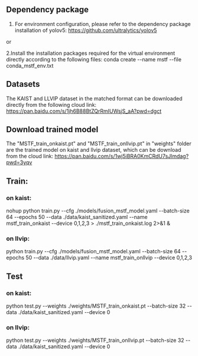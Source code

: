 ## Dependency package
1. For environment configuration, please refer to the dependency package installation of yolov5: https://github.com/ultralytics/yolov5

or

2.Install the installation packages required for the virtual environment directly according to the following files:
conda create --name mstf --file conda_mstf_env.txt

## Datasets
The KAIST and LLVIP dataset in the matched format can be downloaded directly from the following cloud link:
https://pan.baidu.com/s/1jh6B88BtZQrRmIUWsjS_aA?pwd=dgct

## Download trained model
The "MSTF_train_onkaist.pt" and "MSTF_train_onllvip.pt" in "weights" folder are the trained model on kaist and llvip dataset, which can be download from the cloud link:
https://pan.baidu.com/s/1wj5iBRA0KmCRdU7sJlmdag?pwd=3yqv

## Train:
### on kaist:  
nohup python train.py --cfg ./models/fusion_mstf_model.yaml --batch-size 64 --epochs 50 --data ./data/kaist_sanitized.yaml --name mstf_train_onkaist --device 0,1,2,3 > ./mstf_train_onkaist.log 2>&1 &

### on llvip:
python train.py --cfg ./models/fusion_mstf_model.yaml --batch-size 64 --epochs 50 --data ./data/llvip.yaml --name mstf_train_onllvip --device 0,1,2,3


## Test
### on kaist:
python test.py --weights ./weights/MSTF_train_onkaist.pt --batch-size 32 --data ./data/kaist_sanitized.yaml --device 0

### on llvip:
python test.py --weights ./weights/MSTF_train_onllvip.pt --batch-size 32 --data ./data/kaist_sanitized.yaml --device 0

